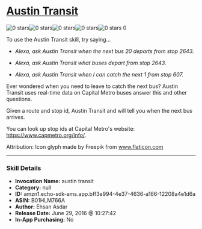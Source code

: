 # [Austin Transit](http://alexa.amazon.com/#skills/amzn1.echo-sdk-ams.app.bff3e994-4e37-4636-a166-12208a4e1d6a)
![0 stars](../../images/ic_star_border_black_18dp_1x.png)![0 stars](../../images/ic_star_border_black_18dp_1x.png)![0 stars](../../images/ic_star_border_black_18dp_1x.png)![0 stars](../../images/ic_star_border_black_18dp_1x.png)![0 stars](../../images/ic_star_border_black_18dp_1x.png) 0

To use the Austin Transit skill, try saying...

* *Alexa, ask Austin Transit when the next bus 20 departs from stop 2643.*

* *Alexa, ask Austin Transit what buses depart from stop 2643.*

* *Alexa, ask Austin Transit when I can catch the next 1 from stop 607.*

Ever wondered when you need to leave to catch the next bus? Austin Transit uses real-time data on Capital Metro buses answer this and other questions.

Given a route and stop id, Austin Transit and will tell you when the next bus arrives.

You can look up stop ids at Capital Metro's website: https://www.capmetro.org/info/.

Attribution:
Icon glyph made by Freepik from www.flaticon.com

***

### Skill Details

* **Invocation Name:** austin transit
* **Category:** null
* **ID:** amzn1.echo-sdk-ams.app.bff3e994-4e37-4636-a166-12208a4e1d6a
* **ASIN:** B01HLM766A
* **Author:** Ehsan Asdar
* **Release Date:** June 29, 2016 @ 10:27:42
* **In-App Purchasing:** No

